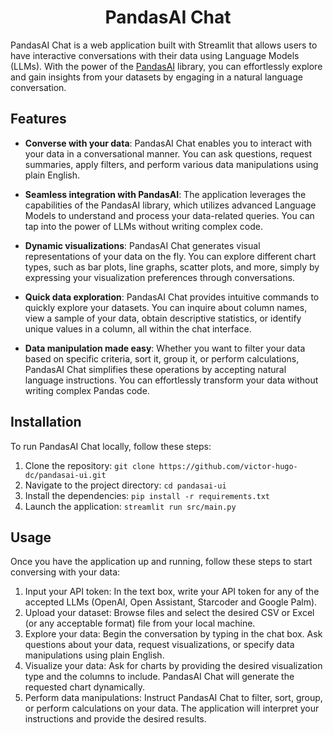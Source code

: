 <h1 align="center">PandasAI Chat</h1>

PandasAI Chat is a web application built with Streamlit that allows users to have interactive conversations with their data using Language Models (LLMs). With the power of the [PandasAI](https://github.com/gventuri/pandas-ai) library, you can effortlessly explore and gain insights from your datasets by engaging in a natural language conversation.

## Features

- **Converse with your data**: PandasAI Chat enables you to interact with your data in a conversational manner. You can ask questions, request summaries, apply filters, and perform various data manipulations using plain English.

- **Seamless integration with PandasAI**: The application leverages the capabilities of the PandasAI library, which utilizes advanced Language Models to understand and process your data-related queries. You can tap into the power of LLMs without writing complex code.

- **Dynamic visualizations**: PandasAI Chat generates visual representations of your data on the fly. You can explore different chart types, such as bar plots, line graphs, scatter plots, and more, simply by expressing your visualization preferences through conversations.

- **Quick data exploration**: PandasAI Chat provides intuitive commands to quickly explore your datasets. You can inquire about column names, view a sample of your data, obtain descriptive statistics, or identify unique values in a column, all within the chat interface.

- **Data manipulation made easy**: Whether you want to filter your data based on specific criteria, sort it, group it, or perform calculations, PandasAI Chat simplifies these operations by accepting natural language instructions. You can effortlessly transform your data without writing complex Pandas code.

## Installation

To run PandasAI Chat locally, follow these steps:

1. Clone the repository: `git clone https://github.com/victor-hugo-dc/pandasai-ui.git`
1. Navigate to the project directory: `cd pandasai-ui`
1. Install the dependencies: `pip install -r requirements.txt`
1. Launch the application: `streamlit run src/main.py`

## Usage
Once you have the application up and running, follow these steps to start conversing with your data:

1. Input your API token: In the text box, write your API token for any of the accepted LLMs (OpenAI, Open Assistant, Starcoder and Google Palm).
1. Upload your dataset: Browse files and select the desired CSV or Excel (or any acceptable format) file from your local machine.
1. Explore your data: Begin the conversation by typing in the chat box. Ask questions about your data, request visualizations, or specify data manipulations using plain English.
1. Visualize your data: Ask for charts by providing the desired visualization type and the columns to include. PandasAI Chat will generate the requested chart dynamically.
1. Perform data manipulations: Instruct PandasAI Chat to filter, sort, group, or perform calculations on your data. The application will interpret your instructions and provide the desired results.
